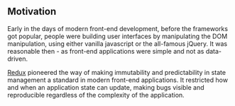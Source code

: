 ## Motivation

Early in the days of modern front-end development, before the frameworks got popular, people were building user interfaces by manipulating the DOM manipulation, using either vanilla javascript or the all-famous jQuery. It was reasonable then - as front-end applications were simple and not as data-driven. 

[Redux](https://redux.js.org) pioneered the way of making immutability and predictability in state management a standard in modern front-end applications. It restricted how and when an application state can update, making bugs visible and reproducible regardless of the complexity of the application.  